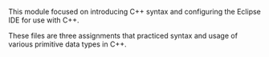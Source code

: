 This module focused on introducing C++ syntax and configuring the Eclipse IDE for use with C++.

These files are three assignments that practiced syntax and usage of various primitive data types in C++.
